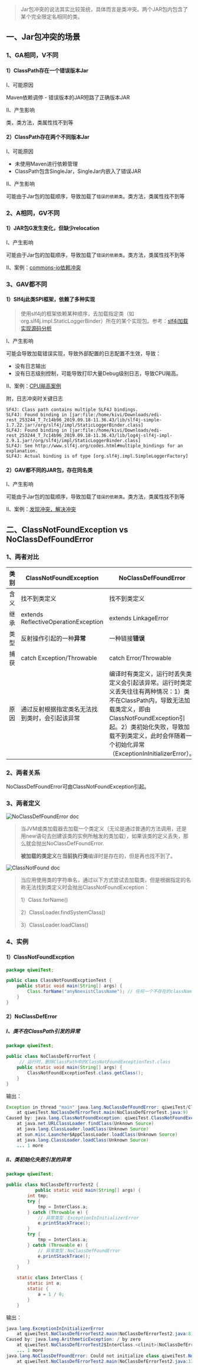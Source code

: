 <!-- date: 2019.10.26 17:28 -->

>  Jar包冲突的说法其实比较笼统，具体而言是类冲突。两个JAR包内包含了某个完全限定名相同的类。

## 一、Jar包冲突的场景

### 1、GA相同，V不同

#### 1）ClassPath存在一个错误版本Jar

I、可能原因

Maven依赖调停 - 错误版本的JAR短路了正确版本JAR

II、产生影响

类，类方法，类属性找不到等

#### 2）ClassPath存在两个不同版本Jar

I、可能原因

* 未使用Maven进行依赖管理
* ClassPath包含SingleJar，SingleJar内嵌入了错误JAR

II、产生影响

可能由于Jar包的加载顺序，导致加载了`错误的依赖类`。类方法，类属性找不到等

### 2、A相同，GV不同

#### 1）JAR包G发生变化，但缺少relocation

I、产生影响

可能由于Jar包的加载顺序，导致加载了`错误的依赖类`。类方法，类属性找不到等

II、案例：[commons-io依赖冲突](../../1.TroubleShooting/4.流程分析/11.commons-io依赖冲突.md)

### 3、GAV都不同

#### 1）Slf4j此类SPI框架，依赖了多种实现

> 使用slf4j的框架依赖某种顺序，去加载指定类（如org.slf4j.impl.StaticLoggerBinder）所在的某个实现包。参考：[slf4j加载实现源码分析](../8.源码/7.slf4j加载实现.md)

I、产生影响

可能会导致加载错误实现，导致外部配置的日志配置不生效，导致：

* 没有日志输出
* 没有日志级别控制，可能导致打印大量Debug级别日志，导致CPU飚高。

II、案例：[CPU飚高案例](../../1.TroubleShooting/4.流程分析/10.CPU飚高排查.md)

附，日志冲突时关键日志

```
SF4J: Class path contains multiple SLF4J bindings.                                                                                                                                                        
SLF4J: Found binding in [jar:file:/home/kivi/Downloads/edi-rest_253244_T_7c14b96_2019.09.18-11.36.43/lib/slf4j-simple-1.7.22.jar!/org/slf4j/impl/StaticLoggerBinder.class]
SLF4J: Found binding in [jar:file:/home/kivi/Downloads/edi-rest_253244_T_7c14b96_2019.09.18-11.36.43/lib/log4j-slf4j-impl-2.9.1.jar!/org/slf4j/impl/StaticLoggerBinder.class]
SLF4J: See http://www.slf4j.org/codes.html#multiple_bindings for an explanation.
SLF4J: Actual binding is of type [org.slf4j.impl.SimpleLoggerFactory]
```

#### 2）GAV都不同的JAR包，存在同名类

I、产生影响

可能由于Jar包的加载顺序，导致加载了`错误的依赖类`。类方法，类属性找不到等

II、案例：[发现冲突，解决冲突](../../1.TroubleShooting/1.观察日志/6.发现冲突，解决冲突.md)

## 二、ClassNotFoundException vs NoClassDefFoundError

### 1、两者对比

| 类别  | ClassNotFoundException               | NoClassDefFoundError                                                                                                                                       |
| --- | ------------------------------------ | ---------------------------------------------------------------------------------------------------------------------------------------------------------- |
| 含义  | 找不到类定义                               | 找不到类定义                                                                                                                                                     |
| 继承  | extends ReflectiveOperationException | extends LinkageError                                                                                                                                       |
| 类型  | 反射操作引起的一种**异常**                      | 一种链接**错误**                                                                                                                                                 |
| 捕获  | catch Exception/Throwable            | catch Error/Throwable                                                                                                                                      |
| 原因  | 通过反射根据指定类名无法找到类时，会引起该异常              | 编译时有类定义，运行时丢失类定义会引起该异常。运行时类定义丢失往往有两种情况：1）类不在ClassPath内，导致无法加载类定义，即由ClassNotFoundException引起。2）类初始化失败，导致加载不到类定义，此时会伴随着一个初始化异常（ExceptionInInitializerError）。 |

### 2、两者关系

NoClassDefFoundError可由ClassNotFoundException引起。

### 3、两者定义

<img src="pic/1240-20210115020235765.png" title="" alt="NoClassDefFoundError doc" data-align="center">

> 当JVM或类加载器去加载一个类定义（无论是通过普通的方法调用，还是用new语句去创建该类的实例所触发的类加载），如果该类的定义丢失，那么就会抛出NoClassDefFoundError.
> 
> **被加载的类定义**在**当前执行类**编译时是存在的，但是再也找不到了。

![ClassNotFound doc](pic/1240-20210115020235781.png)

> 当应用使用类的字符串名，通过以下方式尝试去加载类，但是根据指定的名称无法找到类定义时会抛出ClassNotFoundException：
> 
> 1）Class.forName()
> 
> 2）ClassLoader.findSystemClass()
> 
> 3）ClassLoader.loadClass()

### 4、实例

#### 1）ClassNotFoundExcption

```java
package qiweiTest;

public class ClassNotFoundExcptionTest {
    public static void main(String[] args) {
        Class.forName("anyNoexistClassName"); // 任何一个不存在的className
    }
}
```

#### 2）NoClassDefError

##### I、类不在ClassPath引发的异常

```java
package qiweiTest;

public class NoClassDefErrorTest {
     // 运行时，删除ClassPath中的ClassNotFoundExceptionTest.class
    public static void main(String[] args) {
        ClassNotFoundExceptionTest.class.getClass();
    }
}
```

输出：

```java
Exception in thread "main" java.lang.NoClassDefFoundError: qiweiTest/ClassNotFoundExceptionTest
    at qiweiTest.NoClassDefErrorTest.main(NoClassDefErrorTest.java:9)
Caused by: java.lang.ClassNotFoundException: qiweiTest.ClassNotFoundExceptionTest
    at java.net.URLClassLoader.findClass(Unknown Source)
    at java.lang.ClassLoader.loadClass(Unknown Source)
    at sun.misc.Launcher$AppClassLoader.loadClass(Unknown Source)
    at java.lang.ClassLoader.loadClass(Unknown Source)
    ... 1 more
```

##### II、类初始化失败引发的异常

```java
package qiweiTest;

public class NoClassDefErrorTest2 {
           public static void main(String[] args) {
        int tmp;
        try {
            tmp = InterClass.a;
        } catch (Throwable e) {
            // 异常类型：ExceptionInInitializerError
            e.printStackTrace();
        }
        try {
            tmp = InterClass.a;
        } catch (Throwable e) {
            // 异常类型：NoClassDefFoundError
            e.printStackTrace();
        }
    }

    static class InterClass {
        static int a;
        static {
            a = 1 / 0;
        }
    }
```

输出：

```java
java.lang.ExceptionInInitializerError
    at qiweiTest.NoClassDefErrorTest2.main(NoClassDefErrorTest2.java:8)
Caused by: java.lang.ArithmeticException: / by zero
    at qiweiTest.NoClassDefErrorTest2$InterClass.<clinit>(NoClassDefErrorTest2.java:22)
    ... 1 more
java.lang.NoClassDefFoundError: Could not initialize class qiweiTest.NoClassDefErrorTest2$InterClass
    at qiweiTest.NoClassDefErrorTest2.main(NoClassDefErrorTest2.java:13)
```
